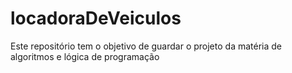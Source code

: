 # locadoraDeVeiculos
Este repositório tem o objetivo de guardar o projeto da matéria de  algoritmos e lógica de programação


